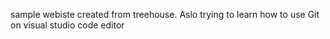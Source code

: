 sample webiste created from treehouse.
Aslo trying to learn how to use Git on visual studio code editor 